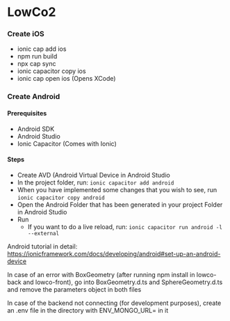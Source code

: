 # LowCo2

### Create iOS
- ionic cap add ios
- npm run build
- npx cap sync
- ionic capacitor copy ios
- ionic cap open ios (Opens XCode)

### Create Android
#### Prerequisites
- Android SDK
- Android Studio
- Ionic Capacitor (Comes with Ionic)

#### Steps
- Create AVD (Android Virtual Device in Android Studio
- In the project folder, run: `ionic capacitor add android`
- When you have implemented some changes that you wish to see, run `ionic capacitor copy android`
- Open the Android Folder that has been generated in your project Folder in Android Studio
- Run
  - If you want to do a live reload, run: `ionic capacitor run android -l --external`

Android tutorial in detail: https://ionicframework.com/docs/developing/android#set-up-an-android-device

In case of an error with BoxGeometry (after running npm install in lowco-back and lowco-front), go into BoxGeometry.d.ts and SphereGeometry.d.ts and remove the parameters object in both files

In case of the backend not connecting (for development purposes), create an .env file in the directory with ENV_MONGO_URL=<database url> in it

